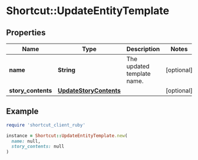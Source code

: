 # Shortcut::UpdateEntityTemplate

## Properties

| Name | Type | Description | Notes |
| ---- | ---- | ----------- | ----- |
| **name** | **String** | The updated template name. | [optional] |
| **story_contents** | [**UpdateStoryContents**](UpdateStoryContents.md) |  | [optional] |

## Example

```ruby
require 'shortcut_client_ruby'

instance = Shortcut::UpdateEntityTemplate.new(
  name: null,
  story_contents: null
)
```

